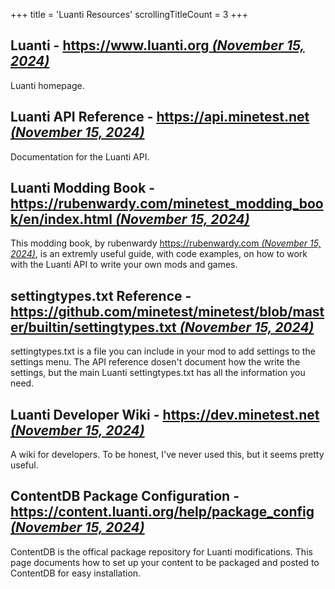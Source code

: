 +++
title               = 'Luanti Resources'
scrollingTitleCount = 3
+++

## Luanti - [https://www.luanti.org *(November 15, 2024)*](https://www.luanti.org)

Luanti homepage.

## Luanti API Reference - [https://api.minetest.net *(November 15, 2024)*](https://api.minetest.net/)

Documentation for the Luanti API.

## Luanti Modding Book - [https://rubenwardy.com/minetest_modding_book/en/index.html *(November 15, 2024)*](https://rubenwardy.com/minetest_modding_book/en/index.html)

This modding book, by rubenwardy
[https://rubenwardy.com *(November 15, 2024)*](https://rubenwardy.com),
is an extremly useful guide, with code examples, on how to work with the Luanti
API to write your own mods and games.

## settingtypes.txt Reference - [https://github.com/minetest/minetest/blob/master/builtin/settingtypes.txt *(November 15, 2024)*](https://github.com/minetest/minetest/blob/master/builtin/settingtypes.txt)

settingtypes.txt is a file you can include in your mod to add settings to the
settings menu. The API reference dosen't document how the write the settings,
but the main Luanti settingtypes.txt has all the information you need.

## Luanti Developer Wiki - [https://dev.minetest.net *(November 15, 2024)*](https://dev.minetest.net/)

A wiki for developers. To be honest, I've never used this, but it seems pretty
useful.

## ContentDB Package Configuration - [https://content.luanti.org/help/package_config *(November 15, 2024)*](https://content.luanti.org/help/package_config/)

ContentDB is the offical package repository for Luanti modifications. This page
documents how to set up your content to be packaged and posted to ContentDB for
easy installation.
